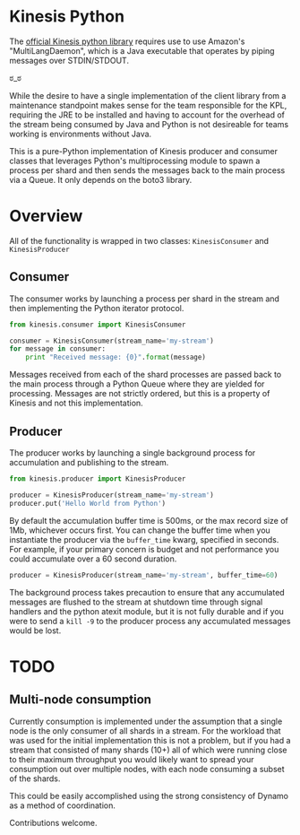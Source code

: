 # Kinesis Python

The [official Kinesis python library](https://github.com/awslabs/amazon-kinesis-client-python) requires use to use
Amazon's "MultiLangDaemon", which is a Java executable that operates by piping messages over STDIN/STDOUT.

ಠ_ಠ

While the desire to have a single implementation of the client library from a maintenance standpoint makes sense for
the team responsible for the KPL, requiring the JRE to be installed and having to account for the overhead of the
stream being consumed by Java and Python is not desireable for teams working is environments without Java.

This is a pure-Python implementation of Kinesis producer and consumer classes that leverages Python's multiprocessing
module to spawn a process per shard and then sends the messages back to the main process via a Queue.  It only depends
on the boto3 library.


# Overview

All of the functionality is wrapped in two classes: `KinesisConsumer` and `KinesisProducer`

## Consumer

The consumer works by launching a process per shard in the stream and then implementing the Python iterator protocol.

```python
from kinesis.consumer import KinesisConsumer

consumer = KinesisConsumer(stream_name='my-stream')
for message in consumer:
    print "Received message: {0}".format(message)
```

Messages received from each of the shard processes are passed back to the main process through a Python Queue where
they are yielded for processing.  Messages are not strictly ordered, but this is a property of Kinesis and not this 
implementation.


## Producer

The producer works by launching a single background process for accumulation and publishing to the stream.

```python
from kinesis.producer import KinesisProducer

producer = KinesisProducer(stream_name='my-stream')
producer.put('Hello World from Python')
```

By default the accumulation buffer time is 500ms, or the max record size of 1Mb, whichever occurs first.  You can
change the buffer time when you instantiate the producer via the `buffer_time` kwarg, specified in seconds.  For
example, if your primary concern is budget and not performance you could accumulate over a 60 second duration.

```python
producer = KinesisProducer(stream_name='my-stream', buffer_time=60)
```

The background process takes precaution to ensure that any accumulated messages are flushed to the stream at
shutdown time through signal handlers and the python atexit module, but it is not fully durable and if you were to
send a `kill -9` to the producer process any accumulated messages would be lost.


# TODO

## Multi-node consumption

Currently consumption is implemented under the assumption that a single node is the only consumer of all shards in a
stream.  For the workload that was used for the initial implementation this is not a problem, but if you had a stream
that consisted of many shards (10+) all of which were running close to their maximum throughput you would likely want
to spread your consumption out over multiple nodes, with each node consuming a subset of the shards.

This could be easily accomplished using the strong consistency of Dynamo as a method of coordination.

Contributions welcome.

